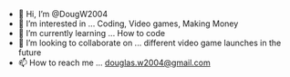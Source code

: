 - 👋 Hi, I’m @DougW2004
- 👀 I’m interested in ... Coding, Video games, Making Money
- 🌱 I’m currently learning ... How to code
- 💞️ I’m looking to collaborate on ... different video game launches in the future
- 📫 How to reach me ...   douglas.w2004@gmail.com

<!---
DougW2004/DougW2004 is a ✨ special ✨ repository because its `README.md` (this file) appears on your GitHub profile.
You can click the Preview link to take a look at your changes.
--->


